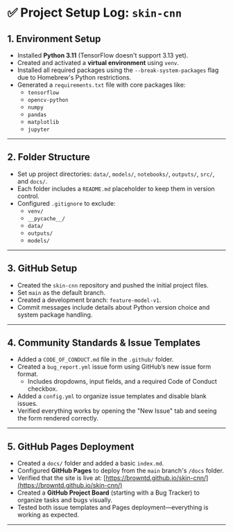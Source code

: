 # ✅ Project Setup Log: `skin-cnn`

## 1. Environment Setup
- Installed **Python 3.11** (TensorFlow doesn't support 3.13 yet).
- Created and activated a **virtual environment** using `venv`.
- Installed all required packages using the `--break-system-packages` flag due to Homebrew's Python restrictions.
- Generated a `requirements.txt` file with core packages like:
  - `tensorflow`
  - `opencv-python`
  - `numpy`
  - `pandas`
  - `matplotlib`
  - `jupyter`

---

## 2. Folder Structure
- Set up project directories: `data/`, `models/`, `notebooks/`, `outputs/`, `src/`, and `docs/`.
- Each folder includes a `README.md` placeholder to keep them in version control.
- Configured `.gitignore` to exclude:
  - `venv/`
  - `__pycache__/`
  - `data/`
  - `outputs/`
  - `models/`

---

## 3. GitHub Setup
- Created the `skin-cnn` repository and pushed the initial project files.
- Set `main` as the default branch.
- Created a development branch: `feature-model-v1`.
- Commit messages include details about Python version choice and system package handling.

---

## 4. Community Standards & Issue Templates
- Added a `CODE_OF_CONDUCT.md` file in the `.github/` folder.
- Created a `bug_report.yml` issue form using GitHub’s new issue form format.
  - Includes dropdowns, input fields, and a required Code of Conduct checkbox.
- Added a `config.yml` to organize issue templates and disable blank issues.
- Verified everything works by opening the "New Issue" tab and seeing the form rendered correctly.

---

## 5. GitHub Pages Deployment
- Created a `docs/` folder and added a basic `index.md`.
- Configured **GitHub Pages** to deploy from the `main` branch's `/docs` folder.
- Verified that the site is live at:
  [https://browntd.github.io/skin-cnn/](https://browntd.github.io/skin-cnn/)
- Created a **GitHub Project Board** (starting with a Bug Tracker) to organize tasks and bugs visually.
- Tested both issue templates and Pages deployment—everything is working as expected.

---
